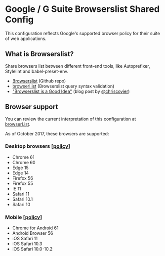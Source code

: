 # Google / G Suite Browserslist Shared Config

This configuration reflects Google's supported browser policy for their suite of web applications.

## What is Browserslist?

Share browsers list between different front-end tools, like Autoprefixer, Stylelint and babel-preset-env.

* [Browserslist](https://github.com/ai/browserslist) (Github repo)
* [browserl.ist](http://browserl.ist) (Browserslist query syntax validation)
* ["Browserslist is a Good Idea"](https://css-tricks.com/browserlist-good-idea/) (blog post by [@chriscoyier](https://github.com/chriscoyier))

## Browser support

You can review the current interpretation of this configuration at [browserl.ist](http://browserl.ist/?q=last+2+Chrome+major+versions%2C+last+2+Firefox+major+versions%2C+last+2+Safari+major+versions%2C+last+2+Edge+major+versions%2C+ie+11%2C+last+3+Android+major+versions%2C+last+3+ChromeAndroid+major+versions%2C+last+2+iOS+major+versions).

As of October 2017, these browsers are supported:

### Desktop browsers [[policy](https://support.google.com/a/answer/33864)]

* Chrome 61
* Chrome 60
* Edge 15
* Edge 14
* Firefox 56
* Firefox 55
* IE 11
* Safari 11
* Safari 10.1
* Safari 10

### Mobile [[policy](https://support.google.com/a/answer/6288871)]

* Chrome for Android 61
* Android Browser 56
* iOS Safari 11
* iOS Safari 10.3
* iOS Safari 10.0-10.2
